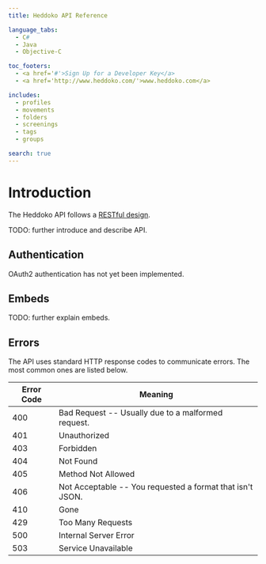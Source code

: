 ```yaml
---
title: Heddoko API Reference

language_tabs:
  - C#
  - Java
  - Objective-C

toc_footers:
  - <a href='#'>Sign Up for a Developer Key</a>
  - <a href='http://www.heddoko.com/'>www.heddoko.com</a>

includes:
  - profiles
  - movements
  - folders
  - screenings
  - tags
  - groups

search: true
---
```


# Introduction

The Heddoko API follows a [RESTful design](https://en.wikipedia.org/wiki/Representational_state_transfer).

<aside class="notice">
TODO: further introduce and describe API.
</aside>

## Authentication

<aside class="warning">
OAuth2 authentication has not yet been implemented.
</aside>

## Embeds

<aside class="notice">
TODO: further explain embeds.
</aside>

## Errors

The API uses standard HTTP response codes to communicate errors. The most common ones are listed below.

Error Code | Meaning
---------- | -------
400 | Bad Request -- Usually due to a malformed request.
401 | Unauthorized
403 | Forbidden
404 | Not Found
405 | Method Not Allowed
406 | Not Acceptable -- You requested a format that isn't JSON.
410 | Gone
429 | Too Many Requests
500 | Internal Server Error
503 | Service Unavailable
